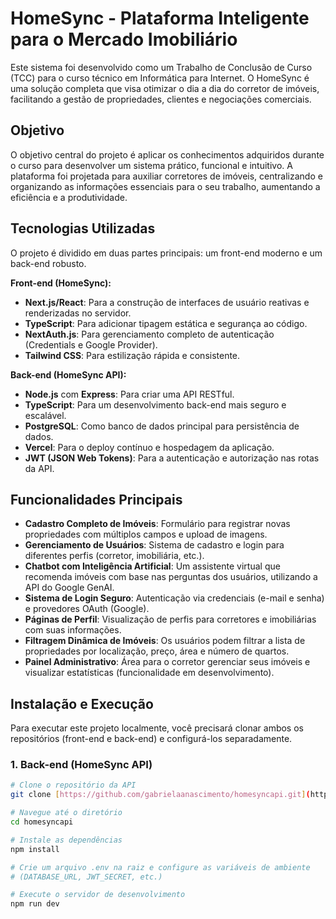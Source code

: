 # HomeSync - Plataforma Inteligente para o Mercado Imobiliário

Este sistema foi desenvolvido como um Trabalho de Conclusão de Curso (TCC) para o curso técnico em Informática para Internet. O HomeSync é uma solução completa que visa otimizar o dia a dia do corretor de imóveis, facilitando a gestão de propriedades, clientes e negociações comerciais.

## Objetivo

O objetivo central do projeto é aplicar os conhecimentos adquiridos durante o curso para desenvolver um sistema prático, funcional e intuitivo. A plataforma foi projetada para auxiliar corretores de imóveis, centralizando e organizando as informações essenciais para o seu trabalho, aumentando a eficiência e a produtividade.

## Tecnologias Utilizadas

O projeto é dividido em duas partes principais: um front-end moderno e um back-end robusto.

**Front-end (HomeSync):**
* **Next.js/React**: Para a construção de interfaces de usuário reativas e renderizadas no servidor.
* **TypeScript**: Para adicionar tipagem estática e segurança ao código.
* **NextAuth.js**: Para gerenciamento completo de autenticação (Credentials e Google Provider).
* **Tailwind CSS**: Para estilização rápida e consistente.

**Back-end (HomeSync API):**
* **Node.js** com **Express**: Para criar uma API RESTful.
* **TypeScript**: Para um desenvolvimento back-end mais seguro e escalável.
* **PostgreSQL**: Como banco de dados principal para persistência de dados.
* **Vercel**: Para o deploy contínuo e hospedagem da aplicação.
* **JWT (JSON Web Tokens)**: Para a autenticação e autorização nas rotas da API.

## Funcionalidades Principais

* **Cadastro Completo de Imóveis**: Formulário para registrar novas propriedades com múltiplos campos e upload de imagens.
* **Gerenciamento de Usuários**: Sistema de cadastro e login para diferentes perfis (corretor, imobiliária, etc.).
* **Chatbot com Inteligência Artificial**: Um assistente virtual que recomenda imóveis com base nas perguntas dos usuários, utilizando a API do Google GenAI.
* **Sistema de Login Seguro**: Autenticação via credenciais (e-mail e senha) e provedores OAuth (Google).
* **Páginas de Perfil**: Visualização de perfis para corretores e imobiliárias com suas informações.
* **Filtragem Dinâmica de Imóveis**: Os usuários podem filtrar a lista de propriedades por localização, preço, área e número de quartos.
* **Painel Administrativo**: Área para o corretor gerenciar seus imóveis e visualizar estatísticas (funcionalidade em desenvolvimento).

## Instalação e Execução

Para executar este projeto localmente, você precisará clonar ambos os repositórios (front-end e back-end) e configurá-los separadamente.

### 1. Back-end (HomeSync API)

```bash
# Clone o repositório da API
git clone [https://github.com/gabrielaanascimento/homesyncapi.git](https://github.com/gabrielaanascimento/homesyncapi.git)

# Navegue até o diretório
cd homesyncapi

# Instale as dependências
npm install

# Crie um arquivo .env na raiz e configure as variáveis de ambiente
# (DATABASE_URL, JWT_SECRET, etc.)

# Execute o servidor de desenvolvimento
npm run dev
```
